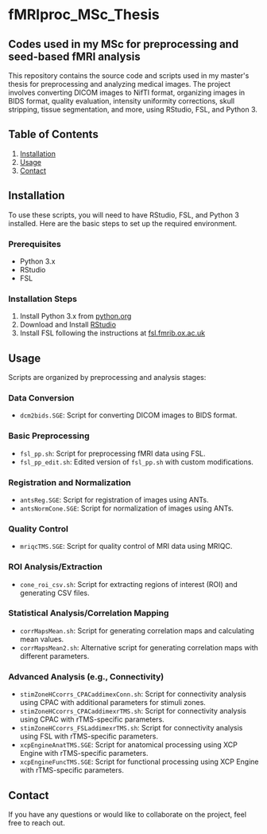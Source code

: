 # fMRIproc_MSc_Thesis

## Codes used in my MSc for preprocessing and seed-based fMRI analysis

This repository contains the source code and scripts used in my master's thesis for preprocessing and analyzing medical images. The project involves converting DICOM images to NifTI format, organizing images in BIDS format, quality evaluation, intensity uniformity corrections, skull stripping, tissue segmentation, and more, using RStudio, FSL, and Python 3.

## Table of Contents
1. [Installation](#installation)
2. [Usage](#usage)
3. [Contact](#contact)

## Installation

To use these scripts, you will need to have RStudio, FSL, and Python 3 installed. Here are the basic steps to set up the required environment.

### Prerequisites
- Python 3.x
- RStudio
- FSL

### Installation Steps
1. Install Python 3.x from [python.org](https://www.python.org/)
2. Download and Install [RStudio](https://rstudio.com/)
3. Install FSL following the instructions at [fsl.fmrib.ox.ac.uk](https://fsl.fmrib.ox.ac.uk)

## Usage

Scripts are organized by preprocessing and analysis stages:

### Data Conversion
- `dcm2bids.SGE`: Script for converting DICOM images to BIDS format.

### Basic Preprocessing
- `fsl_pp.sh`: Script for preprocessing fMRI data using FSL.
- `fsl_pp_edit.sh`: Edited version of `fsl_pp.sh` with custom modifications.

### Registration and Normalization
- `antsReg.SGE`: Script for registration of images using ANTs.
- `antsNormCone.SGE`: Script for normalization of images using ANTs.

### Quality Control
- `mriqcTMS.SGE`: Script for quality control of MRI data using MRIQC.

### ROI Analysis/Extraction
- `cone_roi_csv.sh`: Script for extracting regions of interest (ROI) and generating CSV files.

### Statistical Analysis/Correlation Mapping
- `corrMapsMean.sh`: Script for generating correlation maps and calculating mean values.
- `corrMapsMean2.sh`: Alternative script for generating correlation maps with different parameters.

### Advanced Analysis (e.g., Connectivity)
- `stimZoneHCcorrs_CPACaddimexConn.sh`: Script for connectivity analysis using CPAC with additional parameters for stimuli zones.
- `stimZoneHCcorrs_CPACaddimexrTMS.sh`: Script for connectivity analysis using CPAC with rTMS-specific parameters.
- `stimZoneHCcorrs_FSLaddimexrTMS.sh`: Script for connectivity analysis using FSL with rTMS-specific parameters.
- `xcpEngineAnatTMS.SGE`: Script for anatomical processing using XCP Engine with rTMS-specific parameters.
- `xcpEngineFuncTMS.SGE`: Script for functional processing using XCP Engine with rTMS-specific parameters.

## Contact

If you have any questions or would like to collaborate on the project, feel free to reach out.
